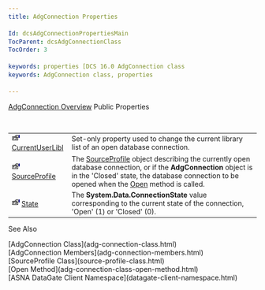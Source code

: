 ```yaml
---
title: AdgConnection Properties

Id: dcsAdgConnectionPropertiesMain
TocParent: dcsAdgConnectionClass
TocOrder: 3

keywords: properties [DCS 16.0 AdgConnection class
keywords: AdgConnection class, properties

---
```


[AdgConnection Overview](adg-connection-class.html) 
Public Properties

<br />


|      |      |
| ---- | ---- |
| <img alt="public property" src="images/property.bmp" width="16" height="16" border="0" /> [ CurrentUserLibl](adg-connection-current-user-libl-property.html) | Set-only property used to change the current library list of an open database connection. |
| <img alt="public property" src="images/property.bmp" width="16" height="16" border="0" /> [ SourceProfile](adg-connection-class-source-profile-property.html) | The [SourceProfile](source-profile-class.html) object describing the currently open database connection, or if the **AdgConnection** object is in the 'Closed' state, the database connection to be opened when the [ Open](adg-connection-class-open-method.html) method is called. |
| <img alt="public property" src="images/property.bmp" width="16" height="16" border="0" /> [ State](adg-connection-class-state-property.html) | The **System.Data.ConnectionState** value corresponding to the current state of the connection, 'Open' (1) or 'Closed' (0). |



See Also

<dl />
      [AdgConnection Class](adg-connection-class.html)
      <br />
      [AdgConnection Members](adg-connection-members.html)
      <br />
      [SourceProfile Class](source-profile-class.html)
      <br />
      [Open Method](adg-connection-class-open-method.html)
      <br />
      [ASNA DataGate Client Namespace](datagate-client-namespace.html)

